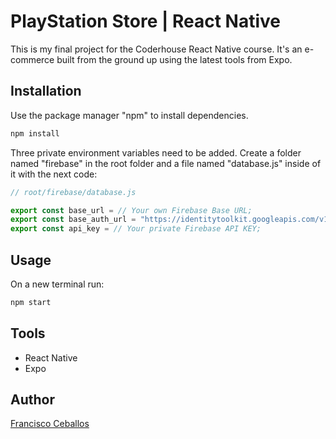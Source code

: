 # PlayStation Store | React Native

This is my final project for the Coderhouse React Native course. It's an e-commerce built from the ground up using the latest tools from Expo.

## Installation

Use the package manager "npm" to install dependencies.

```bash
npm install
```

Three private environment variables need to be added. Create a folder named "firebase" in the root folder and a file named "database.js" inside of it with the next code: 

```javascript
// root/firebase/database.js

export const base_url = // Your own Firebase Base URL;
export const base_auth_url = "https://identitytoolkit.googleapis.com/v1/";
export const api_key = // Your private Firebase API KEY;

```

## Usage

On a new terminal run: 

```bash
npm start
```

## Tools 
- React Native
- Expo


## Author

[Francisco Ceballos](https://www.franciscoceballos.dev)

